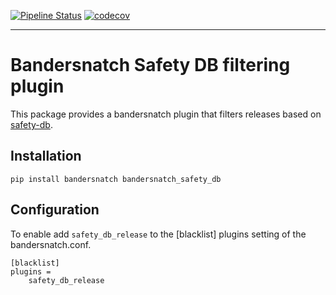 
[![Pipeline Status](http://45.79.65.140:9000/pipelines/2/badge)](http://45.79.65.140:9000/pipelines/2/events)  [![codecov](https://codecov.io/gh/dwighthubbard/bandersnatch_safety_db/branch/master/graph/badge.svg)](https://codecov.io/gh/dwighthubbard/bandersnatch_safety_db)

-----

# Bandersnatch Safety DB filtering plugin

This package provides a bandersnatch plugin that filters releases based on [safety-db]().

## Installation

``` command
pip install bandersnatch bandersnatch_safety_db
```

## Configuration

To enable add `safety_db_release` to the [blacklist] plugins setting of the bandersnatch.conf.  

```
[blacklist]
plugins =
    safety_db_release
```

